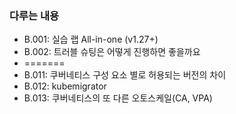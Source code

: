 ### 다루는 내용 
- B.001: 실습 랩 All-in-one (v1.27+)
- B.002: 트러블 슈팅은 어떻게 진행하면 좋을까요 
- =======
- B.011: 쿠버네티스 구성 요소 별로 허용되는 버전의 차이
- B.012: kubemigrator
- B.013: 쿠버네티스의 또 다른 오토스케일(CA, VPA)

